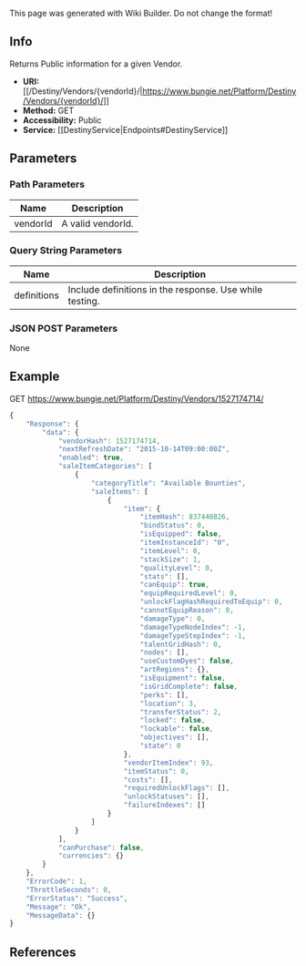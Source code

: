 <span class="wiki-builder">This page was generated with Wiki Builder. Do not change the format!</span>

## Info
Returns Public information for a given Vendor.
* **URI:** [[/Destiny/Vendors/{vendorId}/|https://www.bungie.net/Platform/Destiny/Vendors/{vendorId}/]]
* **Method:** GET
* **Accessibility:** Public
* **Service:** [[DestinyService|Endpoints#DestinyService]]

## Parameters
### Path Parameters
Name | Description
---- | -----------
vendorId | A valid vendorId.

### Query String Parameters
Name | Description
---- | -----------
definitions | Include definitions in the response. Use while testing.

### JSON POST Parameters
None

## Example
GET https://www.bungie.net/Platform/Destiny/Vendors/1527174714/
```javascript
{
    "Response": {
        "data": {
            "vendorHash": 1527174714,
            "nextRefreshDate": "2015-10-14T09:00:00Z",
            "enabled": true,
            "saleItemCategories": [
                {
                    "categoryTitle": "Available Bounties",
                    "saleItems": [
                        {
                            "item": {
                                "itemHash": 837448826,
                                "bindStatus": 0,
                                "isEquipped": false,
                                "itemInstanceId": "0",
                                "itemLevel": 0,
                                "stackSize": 1,
                                "qualityLevel": 0,
                                "stats": [],
                                "canEquip": true,
                                "equipRequiredLevel": 0,
                                "unlockFlagHashRequiredToEquip": 0,
                                "cannotEquipReason": 0,
                                "damageType": 0,
                                "damageTypeNodeIndex": -1,
                                "damageTypeStepIndex": -1,
                                "talentGridHash": 0,
                                "nodes": [],
                                "useCustomDyes": false,
                                "artRegions": {},
                                "isEquipment": false,
                                "isGridComplete": false,
                                "perks": [],
                                "location": 3,
                                "transferStatus": 2,
                                "locked": false,
                                "lockable": false,
                                "objectives": [],
                                "state": 0
                            },
                            "vendorItemIndex": 93,
                            "itemStatus": 0,
                            "costs": [],
                            "requiredUnlockFlags": [],
                            "unlockStatuses": [],
                            "failureIndexes": []
                        }
                    ]
                }
            ],
            "canPurchase": false,
            "currencies": {}
        }
    },
    "ErrorCode": 1,
    "ThrottleSeconds": 0,
    "ErrorStatus": "Success",
    "Message": "Ok",
    "MessageData": {}
}
```

## References
